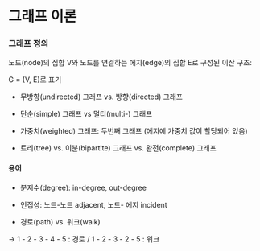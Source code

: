 # 그래프 이론
### 그래프 정의

노드(node)의 집합 V와 노드를 연결하는 에지(edge)의 집합 E로 구성된 이산 구조:

G = (V, E)로 표기


- 무방향(undirected) 그래프 vs. 방향(directed) 그래프

- 단순(simple) 그래프 vs 멀티(multi-) 그래프

- 가중치(weighted) 그래프: 두번째 그래프 (에지에 가중치 값이 할당되어 있음)

- 트리(tree) vs. 이분(bipartite) 그래프 vs. 완전(complete) 그래프


#### 용어

- 분지수(degree): in-degree, out-degree

- 인접성: 노드-노드 adjacent, 노드- 에지 incident

- 경로(path) vs. 워크(walk)

→ 1 - 2 - 3 - 4 - 5 : 경로 / 1 - 2 - 3 - 2 - 5 : 워크



